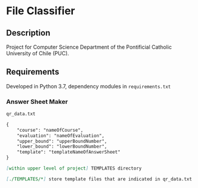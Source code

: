 # File Classifier

## Description

Project for Computer Science Department of the Pontificial Catholic University of Chile (PUC).

## Requirements

Developed in Python 3.7, dependency modules in `requirements.txt`

### Answer Sheet Maker

```md
qr_data.txt

{
    "course": "nameOfCourse",
    "evaluation": "nameOfEvaluation",
    "upper_bound": "upperBoundNumber",
    "lower_bound": "lowerBoundNumber",
    "template": "templateNameOfAnswerSheet"
}

```

```md
[within upper level of project] TEMPLATES directory

[./TEMPLATES/*] store template files that are indicated in qr_data.txt

```